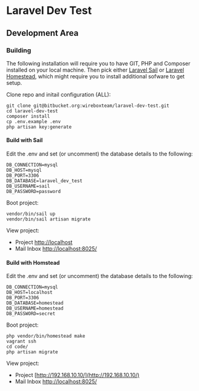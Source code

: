 # Laravel Dev Test

## Development Area

### Building

The following installation will require you to have GIT, PHP and Composer installed on 
your local machine. Then pick either [Laravel Sail](https://laravel.com/docs/8.x/sail) 
or [Laravel Homestead](https://laravel.com/docs/8.x/homestead), which might require you 
to install additional sofware to get setup.

Clone repo and initail configuration (ALL):
```
git clone git@bitbucket.org:wireboxteam/laravel-dev-test.git
cd laravel-dev-test
composer install
cp .env.example .env
php artisan key:generate
```
#### Build with Sail

Edit the .env and set (or uncomment) the database details to the following:
```
DB_CONNECTION=mysql
DB_HOST=mysql
DB_PORT=3306
DB_DATABASE=laravel_dev_test
DB_USERNAME=sail
DB_PASSWORD=password
```

Boot project:
```
vendor/bin/sail up
vendor/bin/sail artisan migrate
```

View project:

* Project [http://localhost](http://localhost)
* Mail Inbox [http://localhost:8025/](http://localhost:8025/)

#### Build with Homstead

Edit the .env and set (or uncomment) the database details to the following:
```
DB_CONNECTION=mysql
DB_HOST=localhost
DB_PORT=3306
DB_DATABASE=homestead
DB_USERNAME=homestead
DB_PASSWORD=secret
```

Boot project:
```
php vendor/bin/homestead make
vagrant ssh
cd code/
php artisan migrate
```

View project:

* Project [http://192.168.10.10/](http://192.168.10.10/)
* Mail Inbox [http://localhost:8025/](http://localhost:8025/)
